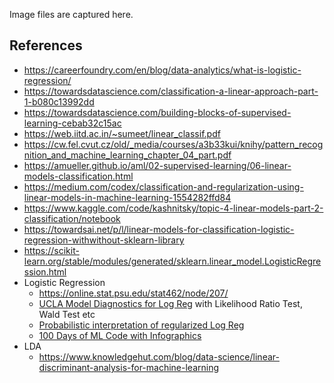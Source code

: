 Image files are captured here.


## References
- https://careerfoundry.com/en/blog/data-analytics/what-is-logistic-regression/
- https://towardsdatascience.com/classification-a-linear-approach-part-1-b080c13992dd
- https://towardsdatascience.com/building-blocks-of-supervised-learning-cebab32c15ac
- https://web.iitd.ac.in/~sumeet/linear_classif.pdf
- https://cw.fel.cvut.cz/old/_media/courses/a3b33kui/knihy/pattern_recognition_and_machine_learning_chapter_04_part.pdf
- https://amueller.github.io/aml/02-supervised-learning/06-linear-models-classification.html
- https://medium.com/codex/classification-and-regularization-using-linear-models-in-machine-learning-1554282ffd84
- https://www.kaggle.com/code/kashnitsky/topic-4-linear-models-part-2-classification/notebook
- https://towardsai.net/p/l/linear-models-for-classification-logistic-regression-withwithout-sklearn-library
- https://scikit-learn.org/stable/modules/generated/sklearn.linear_model.LogisticRegression.html
- Logistic Regression
  - https://online.stat.psu.edu/stat462/node/207/ 
  - [UCLA Model Diagnostics for Log Reg](https://stats.oarc.ucla.edu/other/mult-pkg/faq/general/faqhow-are-the-likelihood-ratio-wald-and-lagrange-multiplier-score-tests-different-andor-similar/) with Likelihood Ratio Test, Wald Test etc
  - [Probabilistic interpretation of regularized Log Reg](https://github.com/rasbt/python-machine-learning-book/blob/master/faq/probablistic-logistic-regression.md)
  - [100 Days of ML Code with Infographics](https://github.com/Avik-Jain/100-Days-Of-ML-Code)
- LDA 
  - https://www.knowledgehut.com/blog/data-science/linear-discriminant-analysis-for-machine-learning
